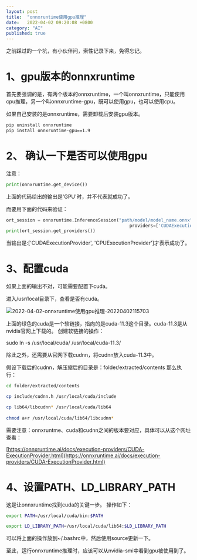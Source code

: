 ```yaml
---
layout: post
title:  "onnxruntime使用gpu推理"
date:   2022-04-02 09:20:08 +0800
category: "AI"
published: true
---
```

之前踩过的一个坑，有小伙伴问，索性记录下来，免得忘记。


# 1、gpu版本的onnxruntime

首先要强调的是，有两个版本的onnxruntime，一个叫onnxruntime，只能使用cpu推理，另一个叫onnxruntime-gpu，既可以使用gpu，也可以使用cpu。

如果自己安装的是onnxruntime，需要卸载后安装gpu版本。

```bash
pip uninstall onnxruntime
pip install onnxruntime-gpu==1.9
```
<!--more-->

# 2、 确认一下是否可以使用gpu
注意：
```python
print(onnxruntime.get_device())
```
上面的代码给出的输出是'GPU'时，并不代表就成功了。

而要用下面的代码来验证：

```python
ort_session = onnxruntime.InferenceSession("path/model/model_name.onnx",
                                               providers=['CUDAExecutionProvider'])
print(ort_session.get_providers())
```

当输出是:['CUDAExecutionProvider', 'CPUExecutionProvider']才表示成功了。

# 3、配置cuda
如果上面的输出不对，可能需要配置下cuda。

进入/usr/local目录下，查看是否有cuda。

![2022-04-02-onnxruntime使用gpu推理-20220402115703](https://cdn.jsdelivr.net/gh/liwenju0/blog_pictures@main/pics/2022-04-02-onnxruntime使用gpu推理-20220402115703.png)

上面的绿色的cuda是一个软链接，指向的是cuda-11.3这个目录。cuda-11.3是从nvidia官网上下载的。
创建软链接的操作：

sudo ln -s /usr/local/cuda/ /usr/local/cuda-11.3/

除此之外，还需要从官网下载cudnn，将cudnn放入cuda-11.3中。

假设下载后的cudnn，解压缩后的目录是：folder/extracted/contents 
那么执行：
```bash
cd folder/extracted/contents 

cp include/cudnn.h /usr/local/cuda/include

cp lib64/libcudnn* /usr/local/cuda/lib64 
 
chmod a+r /usr/local/cuda/lib64/libcudnn* 
```

需要注意：onnxruntme、cuda和cudnn之间的版本要对应，具体可以从这个网址查看：

[https://onnxruntime.ai/docs/execution-providers/CUDA-ExecutionProvider.html](https://onnxruntime.ai/docs/execution-providers/CUDA-ExecutionProvider.html)


# 4、设置PATH、LD_LIBRARY_PATH

这是让onnxruntime找到cuda的关键一步。
操作如下：
```bash
export PATH=/usr/local/cuda/bin:$PATH

export LD_LIBRARY_PATH=/usr/local/cuda/lib64:$LD_LIBRARY_PATH
```
可以将上面的操作放到~/.bashrc中，然后使用source更新一下。


至此，运行onnxruntime推理时，应该可以从nvidia-smi中看到gpu被使用到了。


















